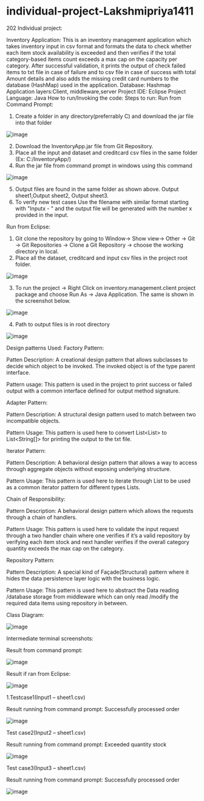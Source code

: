 # individual-project-Lakshmipriya1411

202 Individual project: 

Inventory Application:
This is an inventory management application which takes inventory input in csv format and formats the data to check whether each item stock availability is exceeded and then verifies if the total category-based items count exceeds a max cap on the capacity per category. After successful validation, it prints the output of check failed items to txt file in case of failure and to csv file in case of success with total Amount details and also adds the missing credit card numbers to the database (HashMap) used in the application.
Database: Hashmap
Application layers:Client, middleware,server
Project IDE: Eclipse
Project Language: Java
How to run/Invoking the code:
Steps to run:
Run from Command Prompt:
1.	Create a folder in any directory(preferrably C) and download the jar file into that folder

![image](https://user-images.githubusercontent.com/88259438/144795602-9c3217ee-8f17-488f-8189-951b5200cdc9.png)

2.	Download the InventoryApp.jar file from Git Repository.
3.	Place all the input and dataset and creditcard csv files in the same folder (Ex: C:/InventoryApp/)
4.	Run the jar file from command prompt in windows using this command

![image](https://user-images.githubusercontent.com/88259438/144795685-6101441b-496e-4c23-b087-8397628b4bae.png)

5.	Output files are found in the same folder as shown above. Output sheet1,Output sheet2, Output sheet3.
6. To verify new test cases Use the filename with similar format starting with "Inputx - " and the output file will be generated with the number x provided in the input.

Run from Eclipse:

1.	Git clone the repository by going to Window-> Show view-> Other -> Git -> Git Repositories -> Clone a Git Repository -> choose the working directory in local.
2.	Place all the dataset, creditcard and input csv files in the project root folder.

![image](https://user-images.githubusercontent.com/88259438/144795952-7f11ff3b-3744-412f-9a88-91785931a5ad.png)

3.	To run the project -> Right Click on inventory.management.client project package and choose Run As -> Java Application. The same is shown in the screenshot below.

![image](https://user-images.githubusercontent.com/88259438/144788477-363d4e90-4de1-405a-9dd6-878d68f33097.png)

4.	Path to output files is in root directory

![image](https://user-images.githubusercontent.com/88259438/144795995-30dd7553-6952-42fa-8431-ef4ff88a954d.png)

Design patterns Used: 
Factory Pattern: 

Patten Description: A creational design pattern that allows subclasses to decide which object to be invoked. The invoked object is of the type parent interface.

Pattern usage: This pattern is used in the project to print success or failed output with a common interface defined for output method signature.

Adapter Pattern: 

Pattern Description: A structural design pattern used to match between two incompatible objects.

Pattern Usage: This pattern is used here to convert List<List<InputInventory>> to List<String[]> for printing the output to the txt file.
 
Iterator Pattern:
 
Pattern Description: A behavioral design pattern that allows a way to access through aggregate objects without exposing underlying structure.
 
Pattern Usage: This pattern is used here to iterate through List<T> to be used as a common iterator pattern for different types Lists.
 
Chain of Responsibility:
 
Pattern Description: A behavioral design pattern which allows the requests through a chain of handlers.
 
Pattern Usage: This pattern is used here to validate the input request through a two handler chain where one verifies if it’s a valid repository by verifying each item stock and next handler verifies if the overall category quantity exceeds the max cap on the category.
 
Repository Pattern:
 
Pattern Description: A special kind of Façade(Structural) pattern where it hides the data persistence layer logic with the business logic.
 
Pattern Usage: This pattern is used here to abstract the Data reading /database storage from middleware which can only read /modify the required data items using repository in between.

Class Diagram:
 
![image](https://user-images.githubusercontent.com/88259438/144788549-8b268041-4dbd-4a88-9df6-fb606733dbc0.png)
  
Intermediate terminal screenshots:

Result from command prompt: 
 
![image](https://user-images.githubusercontent.com/88259438/144796092-5f6f92a4-0dbe-48a3-ac53-1071431b2aa5.png)

Result if ran from Eclipse:
 
![image](https://user-images.githubusercontent.com/88259438/144796142-716ce6d4-8bfc-4842-8a2d-c5af9f4338bd.png)
 
1.Testcase1(Input1 – sheet1.csv)
 
Result running from command prompt: Successfully processed order
 
![image](https://user-images.githubusercontent.com/88259438/144796176-9b933827-cf71-46d7-85b4-24b8ca6fbc5f.png)
 
Test case2(Input2 – sheet1.csv)
 
Result running from command prompt: Exceeded quantity stock
 
![image](https://user-images.githubusercontent.com/88259438/144796237-eb5ebd7e-20a2-42ec-b13e-cf75cf2976a4.png)
 
Test case3(Input3 – sheet1.csv)  
 
Result running from command prompt: Successfully processed order
 
![image](https://user-images.githubusercontent.com/88259438/144796255-6c2997f4-d12d-4eeb-9a69-c4148f64327d.png)
 
 

